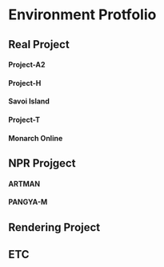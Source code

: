 # Environment Protfolio

## Real Project
#### Project-A2
#### Project-H
#### Savoi Island
#### Project-T
#### Monarch Online

## NPR Projgect
#### ARTMAN
#### PANGYA-M

## Rendering Project

## ETC
